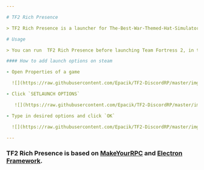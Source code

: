 ```yaml
---

# TF2 Rich Presence

> TF2 Rich Presence is a launcher for The-Best-War-Themed-Hat-Simulator™ with Discord integration

# Usage

> You can run  TF2 Rich Presence before launching Team Fortress 2, in that case TF2 will be launched automatically or run TF2 first, but then you have to add a launch option `-condebug` before launching game.

#### How to add launch options on steam

- Open Properties of a game

  ![](https://raw.githubusercontent.com/Epacik/TF2-DiscordRP/master/img/sc1.jpg)

- Click `SETLAUNCH OPTIONS`

   ![](https://raw.githubusercontent.com/Epacik/TF2-DiscordRP/master/img/sc2.jpg)

- Type in desired options and click `OK`

  ![](https://raw.githubusercontent.com/Epacik/TF2-DiscordRP/master/img/sc3.jpg)

---
```


### TF2 Rich Presence is based on [MakeYourRPC](https://github.com/SrSheep/MakeYourRPC) and [Electron Framework](https://electronjs.org/).

